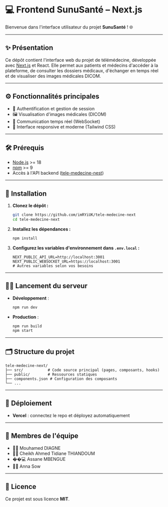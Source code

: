 # 💻 Frontend SunuSanté – Next.js

Bienvenue dans l'interface utilisateur du projet **SunuSanté** ! 🌐

---

## ✨ Présentation

Ce dépôt contient l'interface web du projet de télémédecine, développée avec [Next.js](https://nextjs.org/) et React. Elle permet aux patients et médecins d'accéder à la plateforme, de consulter les dossiers médicaux, d'échanger en temps réel et de visualiser des images médicales DICOM.

---

## ⚙️ Fonctionnalités principales

- 🔐 Authentification et gestion de session
- 🖼️ Visualisation d'images médicales (DICOM)
- 💬 Communication temps réel (WebSocket)
- 📱 Interface responsive et moderne (Tailwind CSS)

---

## 🛠️ Prérequis

- [Node.js](https://nodejs.org/) >= 18
- [npm](https://www.npmjs.com/) >= 9
- Accès à l'API backend ([tele-medecine-nest](../tele-medecine-nest))

---

## 🚀 Installation

1. **Clonez le dépôt :**
   ```bash
   git clone https://github.com/imRYiUK/tele-medecine-next
   cd tele-medecine-next
   ```
2. **Installez les dépendances :**
   ```bash
   npm install
   ```
3. **Configurez les variables d'environnement dans `.env.local` :**
   ```env
   NEXT_PUBLIC_API_URL=http://localhost:3001
   NEXT_PUBLIC_WEBSOCKET_URL=https://localhost:3001
   # Autres variables selon vos besoins
   ```

---

## 🏃‍♂️ Lancement du serveur

- **Développement** :
  ```bash
  npm run dev
  ```
- **Production** :
  ```bash
  npm run build
  npm start
  ```

---

## 🗂️ Structure du projet

```
tele-medecine-next/
├── src/           # Code source principal (pages, composants, hooks)
├── public/        # Ressources statiques
├── components.json # Configuration des composants
└── ...
```

---

## 🚢 Déploiement

- **Vercel** : connectez le repo et déployez automatiquement

---

## 👥 Membres de l'équipe

- 🧑‍💻 Mouhamed DIAGNE
- 🧑‍💻 Cheikh Ahmed Tidiane THIANDOUM
- ��‍💻 Assane MBENGUE
- 🧑‍💻 Anna Sow

---

## 📄 Licence

Ce projet est sous licence **MIT**.
